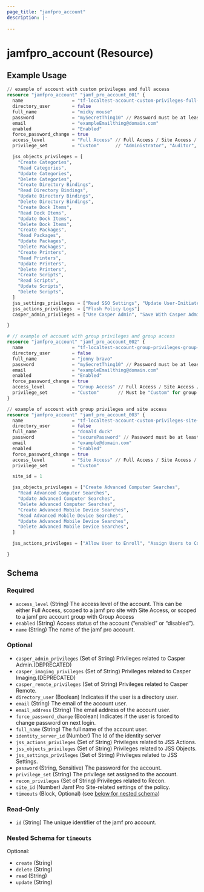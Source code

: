 ```yaml
---
page_title: "jamfpro_account"
description: |-
  
---
```


# jamfpro_account (Resource)


## Example Usage
```terraform
// example of account with custom privileges and full access
resource "jamfpro_account" "jamf_pro_account_001" {
  name                  = "tf-localtest-account-custom-privileges-full-access"
  directory_user        = false
  full_name             = "micky mouse"
  password              = "mySecretThing10" // Password must be at least 10 characters long. password not stored in state
  email                 = "exampleEmailthing@domain.com"
  enabled               = "Enabled"
  force_password_change = true
  access_level          = "Full Access" // Full Access / Site Access / Group Access
  privilege_set         = "Custom"      // "Administrator", "Auditor", "Enrollment Only", "Custom"

  jss_objects_privileges = [
    "Create Categories",
    "Read Categories",
    "Update Categories",
    "Delete Categories",
    "Create Directory Bindings",
    "Read Directory Bindings",
    "Update Directory Bindings",
    "Delete Directory Bindings",
    "Create Dock Items",
    "Read Dock Items",
    "Update Dock Items",
    "Delete Dock Items",
    "Create Packages",
    "Read Packages",
    "Update Packages",
    "Delete Packages",
    "Create Printers",
    "Read Printers",
    "Update Printers",
    "Delete Printers",
    "Create Scripts",
    "Read Scripts",
    "Update Scripts",
    "Delete Scripts",
  ]
  jss_settings_privileges = ["Read SSO Settings", "Update User-Initiated Enrollment"]
  jss_actions_privileges  = ["Flush Policy Logs"]
  casper_admin_privileges = ["Use Casper Admin", "Save With Casper Admin"]

}

# // example of account with group privileges and group access
resource "jamfpro_account" "jamf_pro_account_002" {
  name                  = "tf-localtest-account-group-privileges-group-access"
  directory_user        = false
  full_name             = "jonny bravo"
  password              = "mySecretThing10" // Password must be at least 10 characters long. password not stored in state
  email                 = "exampleEmailthing@domain.com"
  enabled               = "Enabled"
  force_password_change = true
  access_level          = "Group Access" // Full Access / Site Access / Group Access
  privilege_set         = "Custom"       // Must be "Custom" for group access
}

// example of account with group privileges and site access
resource "jamfpro_account" "jamf_pro_account_003" {
  name                  = "tf-localtest-account-custom-privileges-site-access"
  directory_user        = false
  full_name             = "donald duck"
  password              = "securePassword" // Password must be at least 10 characters long. password not stored in state
  email                 = "example@domain.com"
  enabled               = "Enabled"
  force_password_change = true
  access_level          = "Site Access" // Full Access / Site Access / Group Access
  privilege_set         = "Custom"

  site_id = 1

  jss_objects_privileges = ["Create Advanced Computer Searches",
    "Read Advanced Computer Searches",
    "Update Advanced Computer Searches",
    "Delete Advanced Computer Searches",
    "Create Advanced Mobile Device Searches",
    "Read Advanced Mobile Device Searches",
    "Update Advanced Mobile Device Searches",
    "Delete Advanced Mobile Device Searches",
  ]

  jss_actions_privileges = ["Allow User to Enroll", "Assign Users to Computers", "Assign Users to Mobile Devices", "Change Password"]

}
```

<!-- schema generated by tfplugindocs -->
## Schema

### Required

- `access_level` (String) The access level of the account. This can be either Full Access, scoped to a jamf pro site with Site Access, or scoped to a jamf pro account group with Group Access
- `enabled` (String) Access status of the account (“enabled” or “disabled”).
- `name` (String) The name of the jamf pro account.

### Optional

- `casper_admin_privileges` (Set of String) Privileges related to Casper Admin.(DEPRECATED)
- `casper_imaging_privileges` (Set of String) Privileges related to Casper Imaging.(DEPRECATED)
- `casper_remote_privileges` (Set of String) Privileges related to Casper Remote.
- `directory_user` (Boolean) Indicates if the user is a directory user.
- `email` (String) The email of the account user.
- `email_address` (String) The email address of the account user.
- `force_password_change` (Boolean) Indicates if the user is forced to change password on next login.
- `full_name` (String) The full name of the account user.
- `identity_server_id` (Number) The Id of the identity server
- `jss_actions_privileges` (Set of String) Privileges related to JSS Actions.
- `jss_objects_privileges` (Set of String) Privileges related to JSS Objects.
- `jss_settings_privileges` (Set of String) Privileges related to JSS Settings.
- `password` (String, Sensitive) The password for the account.
- `privilege_set` (String) The privilege set assigned to the account.
- `recon_privileges` (Set of String) Privileges related to Recon.
- `site_id` (Number) Jamf Pro Site-related settings of the policy.
- `timeouts` (Block, Optional) (see [below for nested schema](#nestedblock--timeouts))

### Read-Only

- `id` (String) The unique identifier of the jamf pro account.

<a id="nestedblock--timeouts"></a>
### Nested Schema for `timeouts`

Optional:

- `create` (String)
- `delete` (String)
- `read` (String)
- `update` (String)